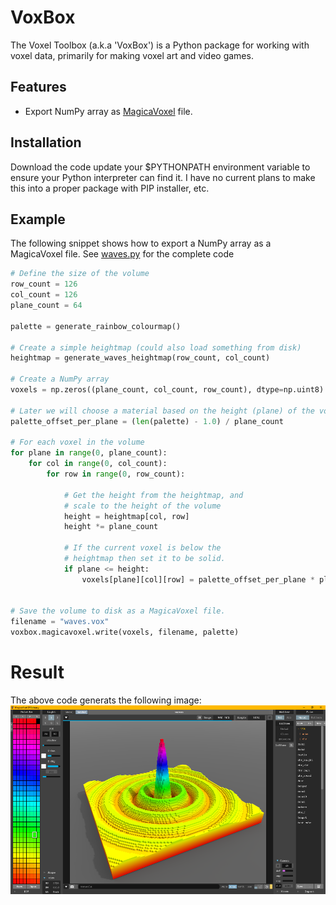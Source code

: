# VoxBox
The Voxel Toolbox (a.k.a 'VoxBox') is a Python package for working with voxel data, primarily for making voxel art and video games.

## Features
* Export NumPy array as [MagicaVoxel](https://ephtracy.github.io/) file.

## Installation
Download the code update your $PYTHONPATH environment variable to ensure your Python interpreter can find it. I have no current plans to make this into a proper package with PIP installer, etc.

## Example
The following snippet shows how to export a NumPy array as a MagicaVoxel file. See [waves.py](examples/waves/waves.py) for the complete code

```python
# Define the size of the volume
row_count = 126
col_count = 126
plane_count = 64

palette = generate_rainbow_colourmap()

# Create a simple heightmap (could also load something from disk)
heightmap = generate_waves_heightmap(row_count, col_count)

# Create a NumPy array
voxels = np.zeros((plane_count, col_count, row_count), dtype=np.uint8)

# Later we will choose a material based on the height (plane) of the voxel
palette_offset_per_plane = (len(palette) - 1.0) / plane_count

# For each voxel in the volume
for plane in range(0, plane_count):
    for col in range(0, col_count):
        for row in range(0, row_count):
            
            # Get the height from the heightmap, and
            # scale to the height of the volume
            height = heightmap[col, row]
            height *= plane_count
            
            # If the current voxel is below the
            # heightmap then set it to be solid.
            if plane <= height:
                voxels[plane][col][row] = palette_offset_per_plane * plane
    

# Save the volume to disk as a MagicaVoxel file.
filename = "waves.vox"
voxbox.magicavoxel.write(voxels, filename, palette)
```
    
# Result
The above code generats the following image:
![Screenshot of result](examples/waves/result.png)
